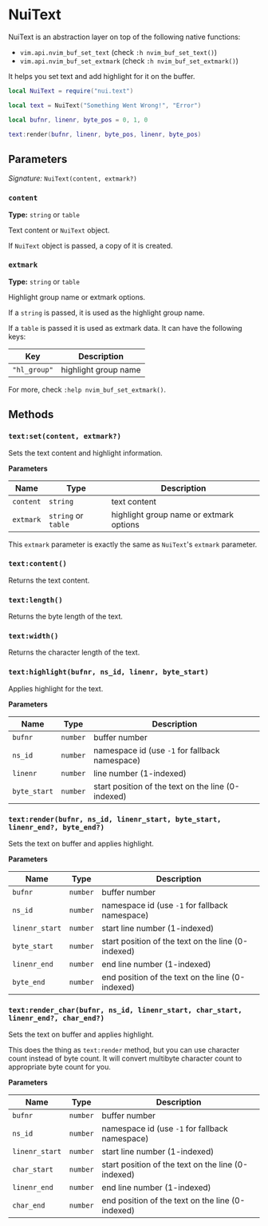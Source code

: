 # NuiText

NuiText is an abstraction layer on top of the following native functions:

- `vim.api.nvim_buf_set_text` (check `:h nvim_buf_set_text()`)
- `vim.api.nvim_buf_set_extmark` (check `:h nvim_buf_set_extmark()`)

It helps you set text and add highlight for it on the buffer.

```lua
local NuiText = require("nui.text")

local text = NuiText("Something Went Wrong!", "Error")

local bufnr, linenr, byte_pos = 0, 1, 0

text:render(bufnr, linenr, byte_pos, linenr, byte_pos)
```

## Parameters

_Signature:_ `NuiText(content, extmark?)`

### `content`

**Type:** `string` or `table`

Text content or `NuiText` object.

If `NuiText` object is passed, a copy of it is created.

### `extmark`

**Type:** `string` or `table`

Highlight group name or extmark options.

If a `string` is passed, it is used as the highlight group name.

If a `table` is passed it is used as extmark data. It can have the
following keys:

| Key          | Description          |
| ------------ | -------------------- |
| `"hl_group"` | highlight group name |

For more, check `:help nvim_buf_set_extmark()`.

## Methods

### `text:set(content, extmark?)`

Sets the text content and highlight information.

**Parameters**

| Name      | Type                | Description                             |
| --------- | ------------------- | --------------------------------------- |
| `content` | `string`            | text content                            |
| `extmark` | `string` or `table` | highlight group name or extmark options |

This `extmark` parameter is exactly the same as `NuiText`'s `extmark` parameter.

### `text:content()`

Returns the text content.

### `text:length()`

Returns the byte length of the text.

### `text:width()`

Returns the character length of the text.

### `text:highlight(bufnr, ns_id, linenr, byte_start)`

Applies highlight for the text.

**Parameters**

| Name         | Type     | Description                                        |
| ------------ | -------- | -------------------------------------------------- |
| `bufnr`      | `number` | buffer number                                      |
| `ns_id`      | `number` | namespace id (use `-1` for fallback namespace)     |
| `linenr`     | `number` | line number (1-indexed)                            |
| `byte_start` | `number` | start position of the text on the line (0-indexed) |

### `text:render(bufnr, ns_id, linenr_start, byte_start, linenr_end?, byte_end?)`

Sets the text on buffer and applies highlight.

**Parameters**

| Name           | Type     | Description                                        |
| -------------- | -------- | -------------------------------------------------- |
| `bufnr`        | `number` | buffer number                                      |
| `ns_id`        | `number` | namespace id (use `-1` for fallback namespace)     |
| `linenr_start` | `number` | start line number (1-indexed)                      |
| `byte_start`   | `number` | start position of the text on the line (0-indexed) |
| `linenr_end`   | `number` | end line number (1-indexed)                        |
| `byte_end`     | `number` | end position of the text on the line (0-indexed)   |

### `text:render_char(bufnr, ns_id, linenr_start, char_start, linenr_end?, char_end?)`

Sets the text on buffer and applies highlight.

This does the thing as `text:render` method, but you can use character count
instead of byte count. It will convert multibyte character count to appropriate
byte count for you.

**Parameters**

| Name           | Type     | Description                                        |
| -------------- | -------- | -------------------------------------------------- |
| `bufnr`        | `number` | buffer number                                      |
| `ns_id`        | `number` | namespace id (use `-1` for fallback namespace)     |
| `linenr_start` | `number` | start line number (1-indexed)                      |
| `char_start`   | `number` | start position of the text on the line (0-indexed) |
| `linenr_end`   | `number` | end line number (1-indexed)                        |
| `char_end`     | `number` | end position of the text on the line (0-indexed)   |
